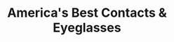 ---
title: "America's Best Contacts & Eyeglasses"
url: /chicago/americas-best-contacts-und-eyeglasses-west-87th-street/
shop: Optiker
---
